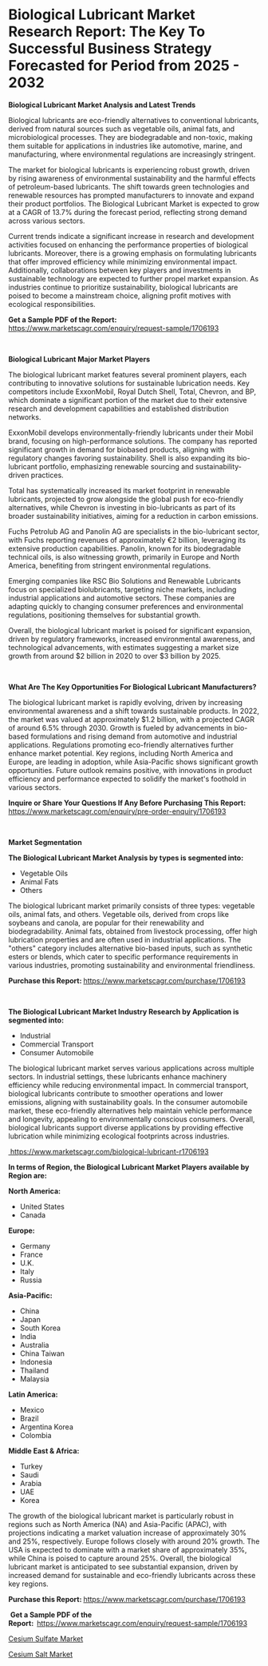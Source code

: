 <p><h1>Biological Lubricant Market Research Report: The Key To Successful Business Strategy Forecasted for Period from 2025 - 2032</h1></p><p><strong>Biological Lubricant Market Analysis and Latest Trends</strong></p>
<p><p>Biological lubricants are eco-friendly alternatives to conventional lubricants, derived from natural sources such as vegetable oils, animal fats, and microbiological processes. They are biodegradable and non-toxic, making them suitable for applications in industries like automotive, marine, and manufacturing, where environmental regulations are increasingly stringent.</p><p>The market for biological lubricants is experiencing robust growth, driven by rising awareness of environmental sustainability and the harmful effects of petroleum-based lubricants. The shift towards green technologies and renewable resources has prompted manufacturers to innovate and expand their product portfolios. The Biological Lubricant Market is expected to grow at a CAGR of 13.7% during the forecast period, reflecting strong demand across various sectors.</p><p>Current trends indicate a significant increase in research and development activities focused on enhancing the performance properties of biological lubricants. Moreover, there is a growing emphasis on formulating lubricants that offer improved efficiency while minimizing environmental impact. Additionally, collaborations between key players and investments in sustainable technology are expected to further propel market expansion. As industries continue to prioritize sustainability, biological lubricants are poised to become a mainstream choice, aligning profit motives with ecological responsibilities.</p></p>
<p><strong>Get a Sample PDF of the Report:&nbsp;</strong> <a href="https://www.marketscagr.com/enquiry/request-sample/1706193?utm_campaign=1869&utm_medium=2&utm_source=Github&utm_content=ia&utm_term=02042025&utm_id=biological-lubricant">https://www.marketscagr.com/enquiry/request-sample/1706193</a></p>
<p>&nbsp;</p>
<p><strong>Biological Lubricant Major Market Players</strong></p>
<p><p>The biological lubricant market features several prominent players, each contributing to innovative solutions for sustainable lubrication needs. Key competitors include ExxonMobil, Royal Dutch Shell, Total, Chevron, and BP, which dominate a significant portion of the market due to their extensive research and development capabilities and established distribution networks.</p><p>ExxonMobil develops environmentally-friendly lubricants under their Mobil brand, focusing on high-performance solutions. The company has reported significant growth in demand for biobased products, aligning with regulatory changes favoring sustainability. Shell is also expanding its bio-lubricant portfolio, emphasizing renewable sourcing and sustainability-driven practices.</p><p>Total has systematically increased its market footprint in renewable lubricants, projected to grow alongside the global push for eco-friendly alternatives, while Chevron is investing in bio-lubricants as part of its broader sustainability initiatives, aiming for a reduction in carbon emissions.</p><p>Fuchs Petrolub AG and Panolin AG are specialists in the bio-lubricant sector, with Fuchs reporting revenues of approximately €2 billion, leveraging its extensive production capabilities. Panolin, known for its biodegradable technical oils, is also witnessing growth, primarily in Europe and North America, benefiting from stringent environmental regulations.</p><p>Emerging companies like RSC Bio Solutions and Renewable Lubricants focus on specialized biolubricants, targeting niche markets, including industrial applications and automotive sectors. These companies are adapting quickly to changing consumer preferences and environmental regulations, positioning themselves for substantial growth.</p><p>Overall, the biological lubricant market is poised for significant expansion, driven by regulatory frameworks, increased environmental awareness, and technological advancements, with estimates suggesting a market size growth from around $2 billion in 2020 to over $3 billion by 2025.</p></p>
<p>&nbsp;</p>
<p><strong>What Are The Key Opportunities For Biological Lubricant Manufacturers?</strong></p>
<p><p>The biological lubricant market is rapidly evolving, driven by increasing environmental awareness and a shift towards sustainable products. In 2022, the market was valued at approximately $1.2 billion, with a projected CAGR of around 6.5% through 2030. Growth is fueled by advancements in bio-based formulations and rising demand from automotive and industrial applications. Regulations promoting eco-friendly alternatives further enhance market potential. Key regions, including North America and Europe, are leading in adoption, while Asia-Pacific shows significant growth opportunities. Future outlook remains positive, with innovations in product efficiency and performance expected to solidify the market's foothold in various sectors.</p></p>
<p><strong>Inquire or Share Your Questions If Any Before Purchasing This Report:</strong> <a href="https://www.marketscagr.com/enquiry/pre-order-enquiry/1706193?utm_campaign=1869&utm_medium=2&utm_source=Github&utm_content=ia&utm_term=02042025&utm_id=biological-lubricant">https://www.marketscagr.com/enquiry/pre-order-enquiry/1706193</a></p>
<p>&nbsp;</p>
<p><strong>Market Segmentation</strong></p>
<p><strong>The Biological Lubricant Market Analysis by types is segmented into:</strong></p>
<p><ul><li>Vegetable Oils</li><li>Animal Fats</li><li>Others</li></ul></p>
<p><p>The biological lubricant market primarily consists of three types: vegetable oils, animal fats, and others. Vegetable oils, derived from crops like soybeans and canola, are popular for their renewability and biodegradability. Animal fats, obtained from livestock processing, offer high lubrication properties and are often used in industrial applications. The "others" category includes alternative bio-based inputs, such as synthetic esters or blends, which cater to specific performance requirements in various industries, promoting sustainability and environmental friendliness.</p></p>
<p><strong>Purchase this Report:&nbsp;</strong><a href="https://www.marketscagr.com/purchase/1706193?utm_campaign=1869&utm_medium=2&utm_source=Github&utm_content=ia&utm_term=02042025&utm_id=biological-lubricant">https://www.marketscagr.com/purchase/1706193</a></p>
<p>&nbsp;</p>
<p><strong>The Biological Lubricant Market Industry Research by Application is segmented into:</strong></p>
<p><ul><li>Industrial</li><li>Commercial Transport</li><li>Consumer Automobile</li></ul></p>
<p><p>The biological lubricant market serves various applications across multiple sectors. In industrial settings, these lubricants enhance machinery efficiency while reducing environmental impact. In commercial transport, biological lubricants contribute to smoother operations and lower emissions, aligning with sustainability goals. In the consumer automobile market, these eco-friendly alternatives help maintain vehicle performance and longevity, appealing to environmentally conscious consumers. Overall, biological lubricants support diverse applications by providing effective lubrication while minimizing ecological footprints across industries.</p></p>
<p><a href="https://www.marketscagr.com/biological-lubricant-r1706193?utm_campaign=1869&utm_medium=2&utm_source=Github&utm_content=ia&utm_term=02042025&utm_id=biological-lubricant">&nbsp;https://www.marketscagr.com/biological-lubricant-r1706193</a></p>
<p><strong>In terms of Region, the Biological Lubricant Market Players available by Region are:</strong></p>
<p>
    <p> <strong> North America: </strong>
        <ul>
            <li>United States</li>
            <li>Canada</li>
        </ul>
        </p> 
    <p> <strong> Europe: </strong>
        <ul>
            <li>Germany</li>
            <li>France</li>
            <li>U.K.</li>
            <li>Italy</li>
            <li>Russia</li>
        </ul>
        </p> 
    <p> <strong> Asia-Pacific: </strong>
        <ul>
            <li>China</li>
            <li>Japan</li>
            <li>South Korea</li>
            <li>India</li>
            <li>Australia</li>
            <li>China Taiwan</li>
            <li>Indonesia</li>
            <li>Thailand</li>
            <li>Malaysia</li>
        </ul>
        </p> 
    <p> <strong> Latin America: </strong>
        <ul>
            <li>Mexico</li>
            <li>Brazil</li>
            <li>Argentina Korea</li>
            <li>Colombia</li>
        </ul>
        </p> 
    <p> <strong> Middle East & Africa: </strong>
        <ul>
            <li>Turkey</li>
            <li>Saudi</li>
            <li>Arabia</li>
            <li>UAE</li>
            <li>Korea</li>
        </ul>
    </p>
    </p>
<p><p>The growth of the biological lubricant market is particularly robust in regions such as North America (NA) and Asia-Pacific (APAC), with projections indicating a market valuation increase of approximately 30% and 25%, respectively. Europe follows closely with around 20% growth. The USA is expected to dominate with a market share of approximately 35%, while China is poised to capture around 25%. Overall, the biological lubricant market is anticipated to see substantial expansion, driven by increased demand for sustainable and eco-friendly lubricants across these key regions.</p></p>
<p><strong>Purchase this Report: </strong><a href="https://www.marketscagr.com/purchase/1706193?utm_campaign=1869&utm_medium=2&utm_source=Github&utm_content=ia&utm_term=02042025&utm_id=biological-lubricant">https://www.marketscagr.com/purchase/1706193</a></p>
<p>&nbsp;<strong>Get a Sample PDF of the Report:&nbsp;&nbsp;</strong><a href="https://www.marketscagr.com/enquiry/request-sample/1706193?utm_campaign=1869&utm_medium=2&utm_source=Github&utm_content=ia&utm_term=02042025&utm_id=biological-lubricant">https://www.marketscagr.com/enquiry/request-sample/1706193</a></p>
<p><strong></strong></p>
<p><p><a href="https://github.com/CliffMedina6/Market-Research-Report-List-7/blob/main/cesium-sulfate-market.md?utm_campaign=1869&utm_medium=2&utm_source=Github&utm_content=ia&utm_term=02042025&utm_id=biological-lubricant">Cesium Sulfate Market</a></p><p><a href="https://github.com/ekerswenzlb0/Market-Research-Report-List-1/blob/main/cesium-salt-market.md?utm_campaign=1869&utm_medium=2&utm_source=Github&utm_content=ia&utm_term=02042025&utm_id=biological-lubricant">Cesium Salt Market</a></p></p>